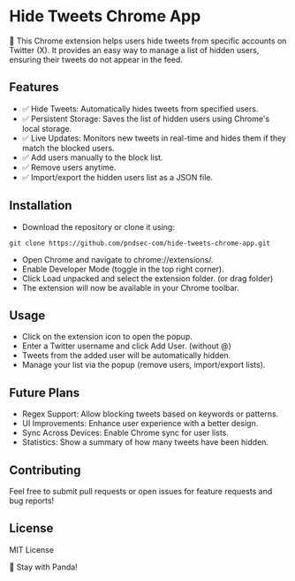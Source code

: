 # Hide Tweets Chrome App


🚀 This Chrome extension helps users hide tweets from specific accounts on Twitter (X). It provides an easy way to manage a list of hidden users, ensuring their tweets do not appear in the feed.

## Features

* ✅  Hide Tweets: Automatically hides tweets from specified users.
* ✅  Persistent Storage: Saves the list of hidden users using Chrome's local storage.
* ✅  Live Updates: Monitors new tweets in real-time and hides them if they match the blocked users.
* ✅  Add users manually to the block list.
* ✅  Remove users anytime.
* ✅  Import/export the hidden users list as a JSON file.

## Installation

* Download the repository or clone it using:

```
git clone https://github.com/pndsec-com/hide-tweets-chrome-app.git
```

* Open Chrome and navigate to chrome://extensions/.
* Enable Developer Mode (toggle in the top right corner).
* Click Load unpacked and select the extension folder. (or drag folder)
* The extension will now be available in your Chrome toolbar.


## Usage

* Click on the extension icon to open the popup.
* Enter a Twitter username and click Add User. (without @)
* Tweets from the added user will be automatically hidden.
* Manage your list via the popup (remove users, import/export lists).

## Future Plans

* Regex Support: Allow blocking tweets based on keywords or patterns.
* UI Improvements: Enhance user experience with a better design.
* Sync Across Devices: Enable Chrome sync for user lists.
* Statistics: Show a summary of how many tweets have been hidden.

## Contributing

Feel free to submit pull requests or open issues for feature requests and bug reports!

## License

MIT License

🐼 Stay with Panda!
